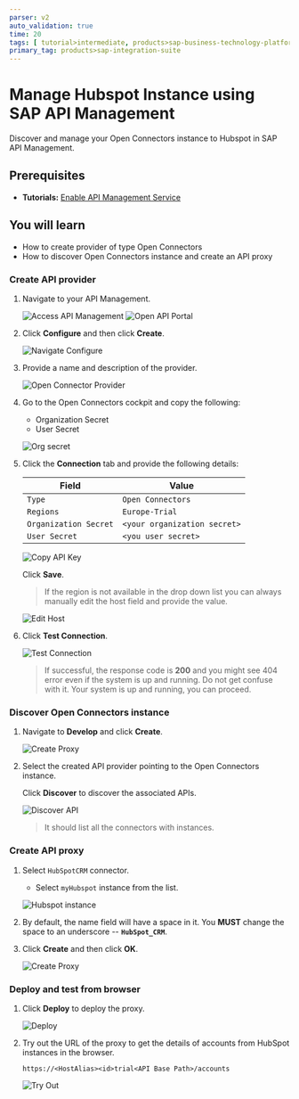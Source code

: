 ```yaml
---
parser: v2
auto_validation: true
time: 20
tags: [ tutorial>intermediate, products>sap-business-technology-platform]
primary_tag: products>sap-integration-suite
---
```


# Manage Hubspot Instance using SAP API Management
<!-- description --> Discover and manage your Open Connectors instance to Hubspot in SAP API Management.

## Prerequisites
- **Tutorials:** [Enable API Management Service](cp-starter-isuite-onboard-subscribe)

## You will learn
  - How to create provider of type Open Connectors
  - How to discover Open Connectors instance and create an API proxy

### Create API provider


1. Navigate to your API Management.

    ![Access API Management](01-open-API-Portal.png)
    ![Open API Portal](09-access-APIM_API_Portal_URL.png)

2. Click **Configure** and then click **Create**.

    ![Navigate Configure](02-Navigate-configure.png)

3. Provide a name and description of the provider.

    ![Open Connector Provider](03-open-Connector-Provider.png)

4. Go to the Open Connectors cockpit and copy the following:

    - Organization Secret
    - User Secret  

    ![Org secret](04-OrgSecret.png)

5. Click the **Connection** tab and provide the following details:

    **Field** | **Value**
    ---- | ----
    `Type` |`Open Connectors`
    `Regions` |`Europe-Trial`
    `Organization Secret` |`<your organization secret>`
    `User Secret` | `<you user secret>`

    ![Copy API Key](05-Connection.png)

    Click **Save**.

    >If the region is not available in the drop down list you can always manually edit the host field and provide the value.

    ![Edit Host](05_Edit_host.png)

6. Click **Test Connection**.

    ![Test Connection](06-test-connection.png)

    >If successful, the response code is **200** and you might see 404 error even if the system is up and running. Do not get confuse with it. Your system is up and running, you can proceed.


### Discover Open Connectors instance

1. Navigate to **Develop** and click **Create**.

    ![Create Proxy](07-create-proxy.png)

2. Select the created API provider pointing to the Open Connectors instance.

    Click **Discover** to discover the associated APIs.

    ![Discover API](08-Discover.png)

    >It should list all the connectors with instances.



### Create API proxy


1. Select `HubSpotCRM` connector.

    - Select `myHubspot` instance from the list.

    ![Hubspot instance](09-hubspot-instance.png)

2. By default, the name field will have a space in it. You **MUST** change the space to an underscore -- **`HubSpot_CRM`**.

3. Click **Create** and then click **OK**.

    ![Create Proxy](10-create-proxy.png)


### Deploy and test from browser


1. Click **Deploy** to deploy the proxy.

    ![Deploy](11-deploy.png)

2. Try out the URL of the proxy to get the details of accounts from HubSpot instances in the browser.

    `https://<HostAlias><id>trial<API Base Path>/accounts`

    ![Try Out](12-Try-out.png)

